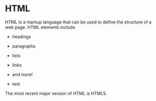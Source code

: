# HTML







HTML is a markup language that can be used to define the structure of a web page. HTML elements include







* headings



* paragraphs



* lists



* links



* and more!



* test



The most recent major version of HTML is HTML5.